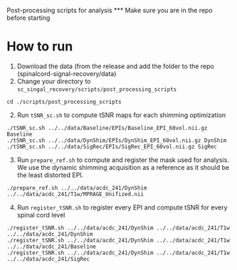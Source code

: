 Post-processing scripts for analysis
*** Make sure you are in the repo before starting

# How to run
1. Download the data (from the release and add the folder to the repo (spinalcord-signal-recovery/data)
2. Change your directory to `sc_singal_recovery/scripts/post_processing_scripts`
  ```
  cd ./scripts/post_processing_scripts
  ```
2. Run `tSNR_sc.sh` to compute tSNR maps for each shimming optimization
  ```
  ./tSNR_sc.sh ../../data/Baseline/EPIs/Baseline_EPI_60vol.nii.gz Baseline
  ./tSNR_sc.sh ../../data/DynShim/EPIs/DynShim_EPI_60vol.nii.gz DynShim
  ./tSNR_sc.sh ../../data/SigRec/EPIs/SigRec_EPI_60vol.nii.gz SigRec
  ```
3. Run `prepare_ref.sh` to compute and register the mask used for analysis. We use the dynamic shimming acquisition as a reference as it should be the least distorted EPI.
  ```
  ./prepare_ref.sh ../../data/acdc_241/DynShim ../../data/acdc_241/T1w/MPRAGE_Unifized.nii
  ```
4. Run `register_tSNR.sh` to register every EPI and compute tSNR for every spinal cord level
  ```
  ./register_tSNR.sh ../../data/acdc_241/DynShim ../../data/acdc_241/T1w ../../data/acdc_241/DynShim
  ./register_tSNR.sh ../../data/acdc_241/DynShim ../../data/acdc_241/T1w ../../data/acdc_241/Baseline
  ./register_tSNR.sh ../../data/acdc_241/DynShim ../../data/acdc_241/T1w ../../data/acdc_241/SigRec
  ```
